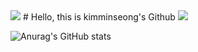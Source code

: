 <img src="https://capsule-render.vercel.app/api?type=waving&color=BDBDC8&height=150&section=header" />
# Hello, this is kimminseong's Github
<img src="https://capsule-render.vercel.app/api?type=waving&color=BDBDC8&height=150&section=footer" />

![Anurag's GitHub stats](https://github-readme-stats.vercel.app/api?username=kimminseong777&hide=contribs,prs&show_icons=true&theme=shadow_blue)
